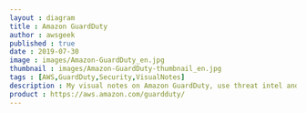 ```yaml
---
layout : diagram
title : Amazon GuardDuty
author : awsgeek
published : true
date : 2019-07-30
image : images/Amazon-GuardDuty_en.jpg
thumbnail : images/Amazon-GuardDuty-thumbnail_en.jpg
tags : [AWS,GuardDuty,Security,VisualNotes]
description : My visual notes on Amazon GuardDuty, use threat intel and machine learning to detect anomalies and protect your AWS account and workloads
product : https://aws.amazon.com/guardduty/
---
```

